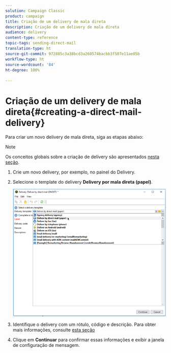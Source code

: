 ```yaml
---
solution: Campaign Classic
product: campaign
title: Criação de um delivery de mala direta
description: Criação de um delivery de mala direta
audience: delivery
content-type: reference
topic-tags: sending-direct-mail
translation-type: ht
source-git-commit: 972885c3a38bcd3a260574bacbb3f507e11ae05b
workflow-type: ht
source-wordcount: '84'
ht-degree: 100%

---
```



# Criação de um delivery de mala direta{#creating-a-direct-mail-delivery}

Para criar um novo delivery de mala direta, siga as etapas abaixo:

>[!NOTE]
>
>Os conceitos globais sobre a criação de delivery são apresentados [nesta seção](../../delivery/using/steps-about-delivery-creation-steps.md).

1. Crie um novo delivery, por exemplo, no painel do Delivery.
1. Selecione o template do delivery **Delivery por mala direta (papel)**.

   ![](assets/direct_mail.png)

1. Identifique o delivery com um rótulo, código e descrição. Para obter mais informações, consulte [esta seção](../../delivery/using/steps-create-and-identify-the-delivery.md#identifying-the-delivery)
1. Clique em **Continuar** para confirmar essas informações e exibir a janela de configuração de mensagem.
